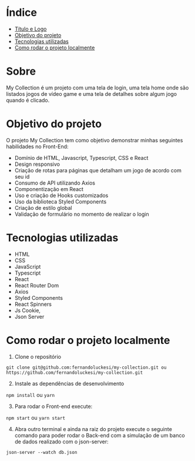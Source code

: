# Índice

- [Título e Logo](#sobre)
- [Objetivo do projeto](#objetivo-do-projeto)
- [Tecnologias utilizadas](#tecnologias-utilizadas)
- [Como rodar o projeto localmente](#como-rodar-o-projeto-localmente)

# Sobre

My Collection é um projeto com uma tela de login, uma tela home onde são listados jogos de vídeo game e uma tela de detalhes sobre algum jogo quando é clicado.

# Objetivo do projeto

O projeto My Collection tem como objetivo demonstrar minhas seguintes habilidades no Front-End:

- Domínio de HTML, Javascript, Typescript, CSS e React
- Design responsivo
- Criação de rotas para páginas que detalham um jogo de acordo com seu id
- Consumo de API utilizando Axios
- Componentização em React
- Uso e criação de Hooks customizados
- Uso da biblioteca Styled Components
- Criação de estilo global
- Validação de formulário no momento de realizar o login

# Tecnologias utilizadas

- HTML
- CSS
- JavaScript
- Typescript
- React
- React Router Dom
- Axios
- Styled Components
- React Spinners
- Js Cookie,
- Json Server

# Como rodar o projeto localmente

1. Clone o repositório

`git clone git@github.com:fernandoluckesi/my-collection.git ou https://github.com/fernandoluckesi/my-collection.git`

2. Instale as dependências de desenvolvimento

`npm install` ou `yarn`

3. Para rodar o Front-end execute:

`npm start` ou `yarn start`

4. Abra outro terminal e ainda na raiz do projeto execute o seguinte comando para poder rodar o Back-end com a simulação de um banco de dados realizado com o json-server:

`json-server --watch db.json`
